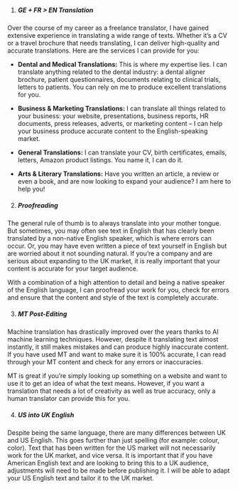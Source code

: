 1.	##### GE + FR > EN Translation

Over the course of my career as a freelance translator, I have gained extensive experience in translating a wide range of texts. Whether it’s a CV or a travel brochure that needs translating, I can deliver high-quality and accurate translations. Here are the services I can provide for you: 

-	**Dental and Medical Translations:**
This is where my expertise lies. I can translate anything related to the dental industry: a dental aligner brochure, patient questionnaires, documents relating to clinical trials, letters to patients. You can rely on me to produce excellent translations for you. 

-	**Business & Marketing Translations:**
I can translate all things related to your business: your website, presentations, business reports, HR documents, press releases, adverts, or marketing content – I can help your business produce accurate content to the English-speaking market. 

-	**General Translations:**
I can translate your CV, birth certificates, emails, letters, Amazon product listings. You name it, I can do it. 

-	**Arts & Literary Translations:**
Have you written an article, a review or even a book, and are now looking to expand your audience? I am here to help you! 

2. ##### Proofreading

The general rule of thumb is to always translate into your mother tongue. But sometimes, you may often see text in English that has clearly been translated by a non-native English speaker, which is where errors can occur. Or, you may have even written a piece of text yourself in English but are worried about it not sounding natural. If you’re a company and are serious about expanding to the UK market, it is really important that your content is accurate for your target audience.
   
With a combination of a high attention to detail and being a native speaker of the English language, I can proofread your work for you, check for errors and ensure that the content and style of the text is completely accurate. 

3. ##### MT Post-Editing

Machine translation has drastically improved over the years thanks to AI machine learning techniques. However, despite it translating text almost instantly, it still makes mistakes and can produce highly inaccurate content. If you have used MT and want to make sure it is 100% accurate, I can read through your MT content and check for any errors or inaccuracies. 
  
MT is great if you’re simply looking up something on a website and want to use it to get an idea of what the text means. However, if you want a translation that needs a lot of creativity as well as true accuracy, only a human translator can provide this for you. 

4. ##### US into UK English

Despite being the same language, there are many differences between UK and US English. This goes further than just spelling (for example: colour, color). Text that has been written for the US market will not necessarily work for the UK market, and vice versa. It is important that if you have American English text and are looking to bring this to a UK audience, adjustments will need to be made before publishing it. I will be able to adapt your US English text and tailor it to the UK market. 
